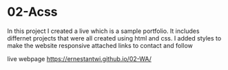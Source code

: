 # 02-Acss
In this project I created a live which is a sample portfolio. 
It includes differnet projects that were all created using html and css.
I added styles to make the website responsive 
attached links to contact and follow

live webpage
https://ernestantwi.github.io/02-WA/
